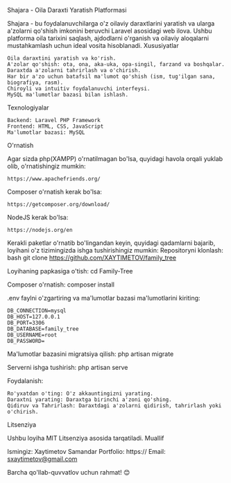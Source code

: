 Shajara - Oila Daraxti Yaratish Platformasi

Shajara - bu foydalanuvchilarga o'z oilaviy daraxtlarini yaratish va ularga a'zolarni qo'shish imkonini beruvchi Laravel asosidagi web ilova. Ushbu platforma oila tarixini saqlash, ajdodlarni o'rganish va oilaviy aloqalarni mustahkamlash uchun ideal vosita hisoblanadi.
Xususiyatlar

    Oila daraxtini yaratish va ko'rish.
    A'zolar qo'shish: ota, ona, aka-uka, opa-singil, farzand va boshqalar.
    Daraxtda a'zolarni tahrirlash va o'chirish.
    Har bir a'zo uchun batafsil ma'lumot qo'shish (ism, tug'ilgan sana, biografiya, rasm).
    Chiroyli va intuitiv foydalanuvchi interfeysi.
    MySQL ma'lumotlar bazasi bilan ishlash.

Texnologiyalar

    Backend: Laravel PHP Framework
    Frontend: HTML, CSS, JavaScript
    Ma'lumotlar bazasi: MySQL

O'rnatish

Agar sizda php(XAMPP) o'rnatilmagan bo'lsa, quyidagi havola orqali yuklab olib, o'rnatishingiz mumkin:

    https://www.apachefriends.org/

Composer o'rnatish kerak bo'lsa:

    https://getcomposer.org/download/

NodeJS kerak bo'lsa:

    https://nodejs.org/en

Kerakli paketlar o'rnatib bo'lingandan keyin, quyidagi qadamlarni bajarib, loyihani o'z tizimingizda ishga tushirishingiz mumkin: Repositoryni klonlash: bash git clone https://github.com/XAYTIMETOV/family_tree

Loyihaning papkasiga o'tish: cd Family-Tree

Composer o'rnatish: composer install

.env faylni o'zgartiring va ma'lumotlar bazasi ma'lumotlarini kiriting:

    DB_CONNECTION=mysql
    DB_HOST=127.0.0.1
    DB_PORT=3306
    DB_DATABASE=family_tree
    DB_USERNAME=root
    DB_PASSWORD=

Ma'lumotlar bazasini migratsiya qilish: php artisan migrate

Serverni ishga tushirish: php artisan serve

Foydalanish:

    Ro'yxatdan o'ting: O'z akkauntingizni yarating.
    Daraxtni yarating: Daraxtga birinchi a'zoni qo'shing.
    Qidiruv va Tahrirlash: Daraxtdagi a'zolarni qidirish, tahrirlash yoki o'chirish.

Litsenziya

Ushbu loyiha MIT Litsenziya asosida tarqatiladi. Muallif

Ismingiz: Xaytimetov Samandar
Portfolio: https://
Email: sxaytimetov@gmail.com

Barcha qo'llab-quvvatlov uchun rahmat! 😊
